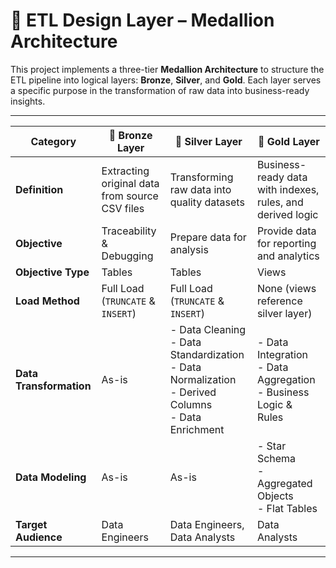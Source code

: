 # 🧱 ETL Design Layer – Medallion Architecture

This project implements a three-tier **Medallion Architecture** to structure the ETL pipeline into logical layers: **Bronze**, **Silver**, and **Gold**. Each layer serves a specific purpose in the transformation of raw data into business-ready insights.

---

| Category            | 🥉 **Bronze Layer**                                 | 🥈 **Silver Layer**                                         | 🥇 **Gold Layer**                                                     |
|---------------------|-----------------------------------------------------|-------------------------------------------------------------|------------------------------------------------------------------------|
| **Definition**       | Extracting original data from source CSV files     | Transforming raw data into quality datasets                 | Business-ready data with indexes, rules, and derived logic            |
| **Objective**        | Traceability & Debugging                           | Prepare data for analysis                                   | Provide data for reporting and analytics                              |
| **Objective Type**   | Tables                                              | Tables                                                      | Views                                                                 |
| **Load Method**      | Full Load (`TRUNCATE` & `INSERT`)                  | Full Load (`TRUNCATE` & `INSERT`)                           | None (views reference silver layer)                                   |
| **Data Transformation** | As-is                                           | - Data Cleaning<br>- Data Standardization<br>- Data Normalization<br>- Derived Columns<br>- Data Enrichment | - Data Integration<br>- Data Aggregation<br>- Business Logic & Rules |
| **Data Modeling**    | As-is                                               | As-is                                                       | - Star Schema<br>- Aggregated Objects<br>- Flat Tables                |
| **Target Audience**  | Data Engineers                                      | Data Engineers, Data Analysts                               | Data Analysts                                                         |

---
